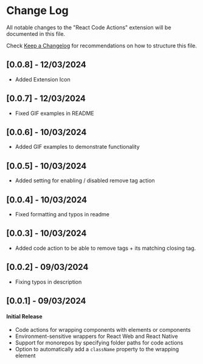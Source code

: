 # Change Log

All notable changes to the "React Code Actions" extension will be documented in this file.

Check [Keep a Changelog](http://keepachangelog.com/) for recommendations on how to structure this file.

## [0.0.8] - 12/03/2024

- Added Extension Icon

## [0.0.7] - 12/03/2024

- Fixed GIF examples in README

## [0.0.6] - 10/03/2024

- Added GIF examples to demonstrate functionality

## [0.0.5] - 10/03/2024

- Added setting for enabling / disabled remove tag action

## [0.0.4] - 10/03/2024

- Fixed formatting and typos in readme

## [0.0.3] - 10/03/2024

- Added code action to be able to remove tags + its matching closing tag.

## [0.0.2] - 09/03/2024

- Fixing typos in description

## [0.0.1] - 09/03/2024

#### Initial Release

- Code actions for wrapping components with elements or components
- Environment-sensitive wrappers for React Web and React Native
- Support for monorepos by specifying folder paths for code actions
- Option to automatically add a `className` property to the wrapping element
